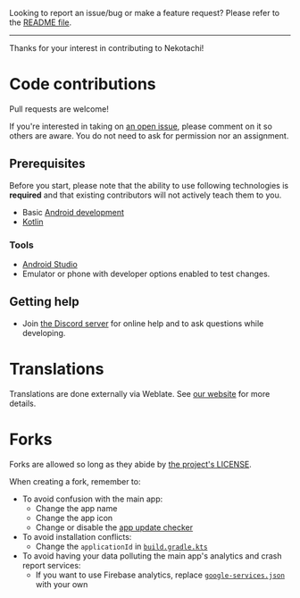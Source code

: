 Looking to report an issue/bug or make a feature request? Please refer to the [README file](https://github.com/nekotachiapp/nekotachi#issues-feature-requests-and-contributing).

---

Thanks for your interest in contributing to Nekotachi!


# Code contributions

Pull requests are welcome!

If you're interested in taking on [an open issue](https://github.com/nekotachiapp/nekotachi/issues), please comment on it so others are aware.
You do not need to ask for permission nor an assignment.

## Prerequisites

Before you start, please note that the ability to use following technologies is **required** and that existing contributors will not actively teach them to you.

- Basic [Android development](https://developer.android.com/)
- [Kotlin](https://kotlinlang.org/)

### Tools

- [Android Studio](https://developer.android.com/studio)
- Emulator or phone with developer options enabled to test changes.

## Getting help

- Join [the Discord server](https://discord.gg/nekotachi) for online help and to ask questions while developing.

# Translations

Translations are done externally via Weblate. See [our website](https://nekotachi.app/docs/contribute#translation) for more details.


# Forks

Forks are allowed so long as they abide by [the project's LICENSE](https://github.com/nekotachiapp/nekotachi/blob/main/LICENSE).

When creating a fork, remember to:

- To avoid confusion with the main app:
    - Change the app name
    - Change the app icon
    - Change or disable the [app update checker](https://github.com/nekotachiapp/nekotachi/blob/main/app/src/main/java/eu/kanade/tachiyomi/data/updater/AppUpdateChecker.kt)
- To avoid installation conflicts:
    - Change the `applicationId` in [`build.gradle.kts`](https://github.com/nekotachiapp/nekotachi/blob/main/app/build.gradle.kts)
- To avoid having your data polluting the main app's analytics and crash report services:
    - If you want to use Firebase analytics, replace [`google-services.json`](https://github.com/nekotachiapp/nekotachi/blob/main/app/src/standard/google-services.json) with your own

